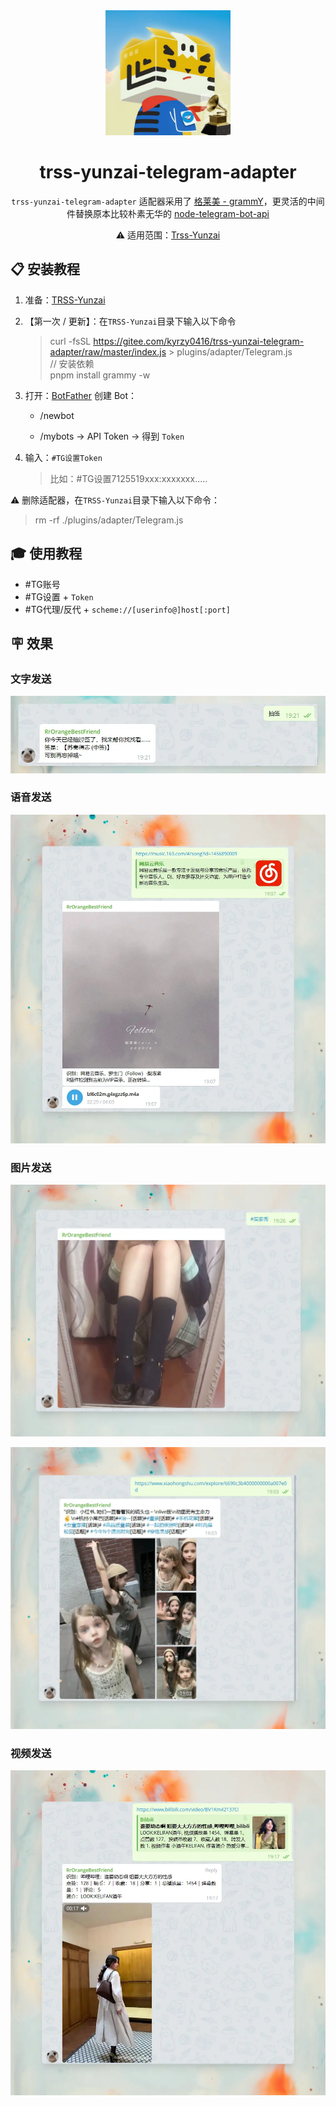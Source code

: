 <div align="center">

<a href="https://gitee.com/kyrzy0416/rconsole-plugin">
    <img width="200" src="images/logo.webp">
</a>

# trss-yunzai-telegram-adapter

`trss-yunzai-telegram-adapter` 适配器采用了 [格莱美 - grammY](https://github.com/grammyjs/grammY)，更灵活的中间件替换原本比较朴素无华的 [node-telegram-bot-api](https://github.com/yagop/node-telegram-bot-api)

⚠️ 适用范围：[Trss-Yunzai](https://gitee.com/TimeRainStarSky/Yunzai)

</div>

## 📋 安装教程

1. 准备：[TRSS-Yunzai](https://gitee.com/TimeRainStarSky/Yunzai)

2. 【第一次 / 更新】：在`TRSS-Yunzai`目录下输入以下命令
   > curl -fsSL https://gitee.com/kyrzy0416/trss-yunzai-telegram-adapter/raw/master/index.js > plugins/adapter/Telegram.js  
   > // 安装依赖  
   > pnpm install grammy -w
3. 打开：[BotFather](https://t.me/BotFather) 创建 Bot：  

   - /newbot  

   - /mybots → API Token → 得到 `Token`

4. 输入：`#TG设置Token`

   > 比如：#TG设置7125519xxx:xxxxxxx.....
   
⚠️ 删除适配器，在`TRSS-Yunzai`目录下输入以下命令：
> rm -rf ./plugins/adapter/Telegram.js

## 🎓 使用教程

- #TG账号
- #TG设置 + `Token`
- #TG代理/反代 + `scheme://[userinfo@]host[:port]`

## 🪧 效果

### 文字发送

![text.webp](./images/text.webp)

### 语音发送

![audio.webp](./images/audio.webp)

### 图片发送

![photo.webp](./images/photo2.webp)

![photo.webp](./images/photo.webp)

### 视频发送

![video.webp](./images/video.webp)